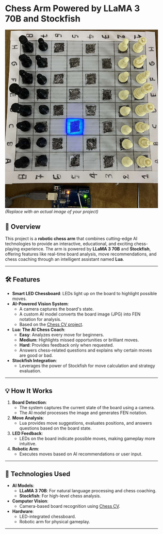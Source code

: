# Chess Arm Powered by LLaMA 3 70B and Stockfish

![Chess Arm](board.jpg) *(Replace with an actual image of your project)*

## 🚀 Overview  
This project is a **robotic chess arm** that combines cutting-edge AI technologies to provide an interactive, educational, and exciting chess-playing experience. The arm is powered by **LLaMA 3 70B** and **Stockfish**, offering features like real-time board analysis, move recommendations, and chess coaching through an intelligent assistant named **Lua**.

---

## 🛠️ Features  
- **Smart LED Chessboard**: LEDs light up on the board to highlight possible moves.  
- **AI-Powered Vision System**:  
  - A camera captures the board's state.  
  - A custom AI model converts the board image (JPG) into FEN notation for analysis.  
  - Based on the [Chess CV project](https://github.com/Rizo-R/chess-cv).  
- **Lua: The AI Chess Coach**:  
  - **Easy**: Analyzes every move for beginners.  
  - **Medium**: Highlights missed opportunities or brilliant moves.  
  - **Hard**: Provides feedback only when requested.  
  - Answers chess-related questions and explains why certain moves are good or bad.  
- **Stockfish Integration**:  
  - Leverages the power of Stockfish for move calculation and strategy evaluation.  

---

## 💡 How It Works  
1. **Board Detection**:  
   - The system captures the current state of the board using a camera.  
   - The AI model processes the image and generates FEN notation.  
2. **Move Analysis**:  
   - Lua provides move suggestions, evaluates positions, and answers questions based on the board state.  
3. **LED Feedback**:  
   - LEDs on the board indicate possible moves, making gameplay more intuitive.  
4. **Robotic Arm**:  
   - Executes moves based on AI recommendations or user input.

---

## 🤖 Technologies Used  
- **AI Models**:  
  - **LLaMA 3 70B**: For natural language processing and chess coaching.  
  - **Stockfish**: For high-level chess analysis.  
- **Computer Vision**:  
  - Camera-based board recognition using [Chess CV](https://github.com/Rizo-R/chess-cv).  
- **Hardware**:  
  - LED-integrated chessboard.  
  - Robotic arm for physical gameplay.  

---
